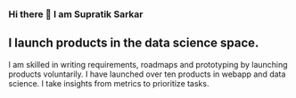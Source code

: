 ### Hi there 👋 I am Supratik Sarkar

## I launch products in the data science space.
I am skilled in writing requirements, roadmaps and prototyping by launching products voluntarily. 
I have launched over ten products in webapp and data science. 
I take insights from metrics to prioritize tasks. 
